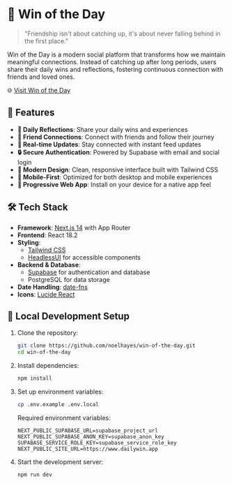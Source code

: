 # 🌟 Win of the Day

> "Friendship isn't about catching up, it's about never falling behind in the first place."

Win of the Day is a modern social platform that transforms how we maintain meaningful connections. Instead of catching up after long periods, users share their daily wins and reflections, fostering continuous connection with friends and loved ones.

🌐 [Visit Win of the Day](https://www.dailywin.app)

## 🚀 Features

- **📝 Daily Reflections**: Share your daily wins and experiences
- **👥 Friend Connections**: Connect with friends and follow their journey
- **🔄 Real-time Updates**: Stay connected with instant feed updates
- **🔒 Secure Authentication**: Powered by Supabase with email and social login
- **💅 Modern Design**: Clean, responsive interface built with Tailwind CSS
- **📱 Mobile-First**: Optimized for both desktop and mobile experiences
- **🌈 Progressive Web App**: Install on your device for a native app feel

## 🛠️ Tech Stack

- **Framework**: [Next.js 14](https://nextjs.org/) with App Router
- **Frontend**: React 18.2
- **Styling**: 
  - [Tailwind CSS](https://tailwindcss.com/)
  - [HeadlessUI](https://headlessui.com/) for accessible components
- **Backend & Database**: 
  - [Supabase](https://supabase.com/) for authentication and database
  - PostgreSQL for data storage
- **Date Handling**: [date-fns](https://date-fns.org/)
- **Icons**: [Lucide React](https://lucide.dev/)

## 🚀 Local Development Setup

1. Clone the repository:
   ```bash
   git clone https://github.com/noelhayes/win-of-the-day.git
   cd win-of-the-day
   ```

2. Install dependencies:
   ```bash
   npm install
   ```

3. Set up environment variables:
   ```bash
   cp .env.example .env.local
   ```
   
   Required environment variables:
   ```
   NEXT_PUBLIC_SUPABASE_URL=supabase_project_url
   NEXT_PUBLIC_SUPABASE_ANON_KEY=supabase_anon_key
   SUPABASE_SERVICE_ROLE_KEY=supabase_service_role_key
   NEXT_PUBLIC_SITE_URL=https://www.dailywin.app
   ```

4. Start the development server:
   ```bash
   npm run dev
   ```